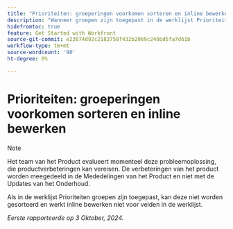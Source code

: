```yaml
---
title: "Prioriteiten: groeperingen voorkomen sorteren en inline bewerken"
description: "Wanneer groepen zijn toegepast in de werklijst Prioriteiten, kan deze niet worden gesorteerd en werkt inline bewerken niet voor velden in de werklijst."
hidefromtoc: true
feature: Get Started with Workfront
source-git-commit: e23074d92c2183758f432b2069c246bd5fa7d61b
workflow-type: tm+mt
source-wordcount: '90'
ht-degree: 0%

---
```


# Prioriteiten: groeperingen voorkomen sorteren en inline bewerken

>[!NOTE]
>
>Het team van het Product evalueert momenteel deze probleemoplossing, die productverbeteringen kan vereisen. De verbeteringen van het product worden meegedeeld in de Mededelingen van het Product en niet met de Updates van het Onderhoud.

Als in de werklijst Prioriteiten groepen zijn toegepast, kan deze niet worden gesorteerd en werkt inline bewerken niet voor velden in de werklijst.

_Eerste rapporteerde op 3 Oktober, 2024._
